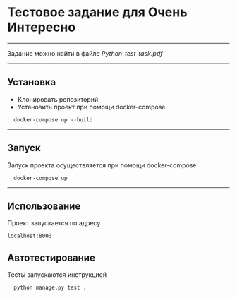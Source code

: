 # Тестовое задание для Очень Интересно
____
Задание можно найти в файле *Python_test_task.pdf*  
____
## Установка
+ Клонировать репозиторий
+ Установить проект при помощи docker-compose
```
  docker-compose up --build
```
____
## Запуск
Запуск проекта осуществляется при помощи docker-compose
```
  docker-compose up 
```
____
## Использование
Проект запускается по адресу 
```
localhost:8000
```
## Автотестирование  
Тесты запускаются инструкцией  
```
  python manage.py test .
```
